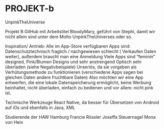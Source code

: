 # PROJEKT-b


UnpinkTheUniverse

Projekt B GitHub mit Arbeitstitel BloodyMary, geführt von Stephi, damit wir nicht allein sind unter dem Motto UnpinkTheUniverses oder so.

Inspiration/ Antrieb: Alle im App-Store verfügbaren Apps sind: Datenschutztechnisch fraglich / nachgewiesen schlecht ( Verkaufen Daten weiter), außerdem braucht man eine Anmeldung Viele Apps sind “feminin” designed, Pink/Blumen Designs und sehr anstrengend Optisch sehr überladen (siehe Negativbeispiele) Unseriös, da sie vorgeben als Verhütungsmethode zu funktionieren (verschiedene Apps sagen bei gleichen Daten andere fruchtbare Daten) Also möchten wir eine App entwerfen, die eine lokale Datenspeicherung ermöglicht, keine Werbung beinhaltet, nicht überladen, einfach zu bedienen und vor allem: nicht pink ist.

Technische Werkzeuge React Native, da besser für Übersetzen von Android auf iOs und ebenfalls in Java, XML

Studierende der HAW Hamburg Francie Rössler Joseffa Steuernagel Mona von Hein
